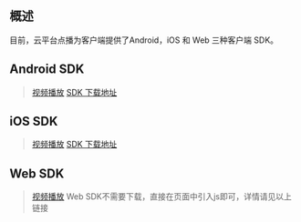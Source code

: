 ## 概述

目前，云平台点播为客户端提供了Android，iOS 和 Web 三种客户端 SDK。

## Android SDK

> [视频播放](/document/product/584/9373)
> [SDK 下载地址](/document/product/584/9366#.E4.B8.8B.E8.BD.BD.E5.9C.B0.E5.9D.80)

## iOS SDK

> [视频播放](/document/product/584/9372)
> [SDK 下载地址](/document/product/584/9366#.E4.B8.8B.E8.BD.BD.E5.9C.B0.E5.9D.80)

## Web SDK

> [视频播放](/document/product/454/7479)
> Web SDK不需要下载，直接在页面中引入js即可，详情请见以上链接